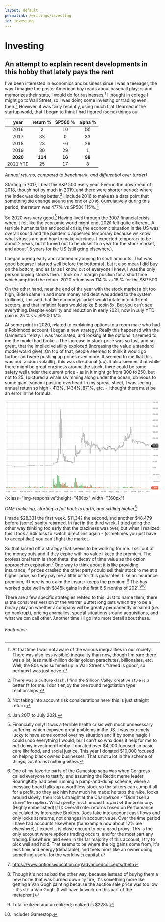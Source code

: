 ```yaml
---
layout: default
permalink: /writings/investing
id: investing
---
```


# Investing

## An attempt to explain recent developments in this hobby that lately pays the rent

I've been interested in economics and business since I was a teenager, the way I imagine the poster American boy reads about baseball players and memorizes their stats, I would do for businesses.[^1] I thought in college I might go to Wall Street, so I was doing some investing or trading even then.[^2] However, it was fairly recently, using much that I learned in the startup world, that I began to think I had figured (some) things out.

|   year   | return % | SP500 % | alpha % |
| :------: | :------: | :-----: | :-----: |
|   2016   |    2     |   10    |   (8)   |
|   2017   |    33    |    0    |   33    |
|   2018   |    23    |   -6    |   29    |
|   2019   |    30    |   29    |    1    |
| **2020** | **114**  | **16**  | **98**  |
| 2021 YTD |    25    |   17    |    8    |

_Annual returns, compared to benchmark, and differential over (under)_

Starting in 2017, I beat the S&P 500 every year. Even in the down year of 2018, though not by much in 2019, and there were shorter periods where the index was doing better.[^3] I include 2016 to make as a data point that something did change around the end of 2016. Cumulatively during this period, the return was 477% vs SP500 115%.[^4]

So 2020 was very good.[^5] Having lived through the 2007 financial crisis, when it felt like the economic world might end, 2020 felt quite different. A terrible humanitarian and social crisis, the economic situation in the US was overall sound and the pandemic appeared temporary because we know what viruses are and how to make vaccines. I expected temporary to be about 2 years, but it turned out to be closer to a year for the stock market, and about 1.5 years for the US (still going elsewhere).

I began buying early and rationed my buying to small amounts. That was good because I started well before the bottom(s), but it also mean I did buy on the bottom, and as far as I know, out of everyone I knew, I was the only person buying stocks then. I took on a margin position for a short time which amplified the return. 2020 return was 114 % vs 16 % for the S&P 500.

On the other hand, near the end of the year with the stock market a bit too high, Biden came in and more money and debt was added to the system (trillions), I missed that the economy/market would rotate into different sectors, and that inflation fears would spike Bitcoin 5x. But you can't see everything. Despite volatility and reduction in early 2021, now in July YTD gain is 25 % vs. SP500 17%.

At some point in 2020, related to explaining options to a room mate who had a Robinhood account, I began a new strategy. Really this happened with the Gamestop frenzy. I was fascinated, and looking at the options it seemed to me the model had broken. The increase in stock price was so fast, and so great, that the implied volatility exploded (increasing the value a standard model would give). On top of that, people seemed to think it would go further and were pushing up prices even more. It seemed to me that this was not random volatility, this was directional (up). It also seemed that while there might be great craziness around the stock, there could be some safety well under the current price - as in it might go from 300 to 250, but not to 25. I pictured a whale swimming along under the ocean, oblivious to some giant tsunami passing overhead. In my spread sheet, I was seeing annual return so high - 413%, 1434%, 871%, etc. - I thought there must be an error in the formula.

![Stock chart of GME from Nov 2019 to Jul 2021](/assets/img/writings/investing/GME_chart.png 'Stock chart of GME from Nov 2019 to Jul 2021'){:class="img-responsive":height="480px" width="360px"}

_GME rocketing, starting to fall back to earth, and settling higher_[^10]

I made $28,331 the first week. $11,342 the second, and another $48,479 before (some) sanity returned. In fact in the third week, I tried going the other way thinking too early that the craziness was over, but when I realized this I took a $4k loss to switch directions again - (sometimes you just have to accept that) you can't fight the market.

So that kicked off a strategy that seems to be working for me. I sell out of the money puts and if they expire with no value I keep the premium. The professional term is short theta, the decay of time value as the option approaches expiration.[^9] One way to think about it is like providing insurance, if prices crashed the other party could sell their stock to me at a higher price, so they pay me a little bit for this guarantee. Like an insurance premium, if there is no claim the insurer keeps the premium.[^6] This has worked quite well with $345k gains in the first 6.5 months of 2021.[^7][^8]

There are a few specific strategies related to this. Just to name them, there is the consumer version of the Warren Buffet long bets which try to be a binary play on whether a company will be greatly permanently impaired (i.e. go bankrupt), pricing anomalies, special situations around acquisitions, and what we can call other. Another time I'll go into more detail about these.

###### Footnotes:

[^1]: At that time I was not aware of the various inequalities in our society. There was also less (visible) inequality than now, though I'm sure there was a lot, less multi-million dollar golden parachutes, billionaires, etc. Well, the 80s was summed up in Wall Street's "Greed is good", so perhaps I was just naive.
[^2]: There was a culture clash, I find the Silicon Valley creative style is a better fit for me. I don't enjoy the one round negotiation type relationships.
[^3]: Not taking into account risk considerations here; this is just straight return.
[^4]: Jan 2017 to July 2021.
[^5]: Financially only! It was a terrible health crisis with much unnecessary suffering, which exposed great problems in the US. I was extremely lucky to have some control over my situation and if by some magic I could undo everything I would, but I can't so who does it help for me to _not_ do my investment hobby. I donated over $4,000 focused on basic care like food, and social justice. This year I donated $10,000 focused on helping black owned businesses. That's not a lot in the scheme of things, but it's not nothing either.
[^6]: Though it's not as bad the other way, because instead of buying them a new home that was burned down by fire, it's something more like getting a Van Gogh painting because the auction sale price was too low - it's still a Van Gogh. (I will have to work on this part of the metaphor.)
[^7]: Total realized and unrealized; realized is $228k.
[^8]: Includes Gamestop.
[^9]: https://www.optionseducation.org/advancedconcepts/theta
[^10]:
    One of my favorite parts of the Gamestop saga was when Congress called everyone to testify, and assuming the Reddit meme leader RoaringKitty had been running a pump-and-dump scheme, where a message board talks up a worthless stock so the talkers can dump it all for a profit, so they ask him how much he made: he taps the mike, looks around slowly, then looks straight at the Chairperson - "Didn't sell a share" he replies. Which pretty much ended his part of the testimony. (Highly embellished)
    [11]: Overall note: returns based on Performance calculated by Interactive Brokers. Does take into account cash flows and only looks at returns, not changes in account value. Over the time period I have had accounts elsewhere (for example now about 12% are elsewhere), I expect it is close enough to be a good proxy. This is the only account where options trading occurs, and for the most part any trading. Elsewhere, and even in the far majority of this account, I try to pick well and hold. That seems to be where the big gains come from, it's less time and energy (debatable), and feels more like an owner doing something useful for the world with capital.

<!-- too much data
 | year | period (%) | | | cumulative (%) | | |
| | return | SP500 | alpha | return | SP500 | alpha |
| :-----------: | :-----------: | :----------: | :----------: | :-------------: | :----------: | :----------: |
| 2016 | 2 | 10 | -8 | | | 0 |
| 2017 | 33 | 0 | 33 | 35 | 31 | 4 |
| 2018 | 23 | -6 | 29 | 66 | 23 | 43 |
| 2019 | 30 | 29 | 1 | 117 | 58 | 59 |
| 2020 | 114 | 16 | 98 | 364 | 84 | 280 |
| 2021 YTD | 25 | 17 | 8 | 477 | 115 | 362 | -->
